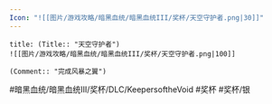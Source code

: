 ```yaml
---
Icon: "![[图片/游戏攻略/暗黑血统/暗黑血统III/奖杯/天空守护者.png|30]]"
---
```

```ad-common-silver-trophy
title: (Title:: "天空守护者")
![[图片/游戏攻略/暗黑血统/暗黑血统III/奖杯/天空守护者.png|100]]

(Comment:: "完成风暴之翼")
```

#暗黑血统/暗黑血统III/奖杯/DLC/KeepersoftheVoid #奖杯 #奖杯/银
